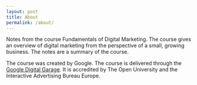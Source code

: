 ```yaml
---
layout: post
title: About
permalink: /about/
---
```


Notes from the course Fundamentals of Digital Marketing. The course 
gives an overview of digital marketing from the perspective of a small, 
growing business. The notes are a summary of the course.

The course was created by Google. The course is delivered through the 
[Google Digital Garage](https://learndigital.withgoogle.com/digitalgarage/course/digital-marketing). 
It is accredited by The Open University and the Interactive Advertising 
Bureau Europe.
